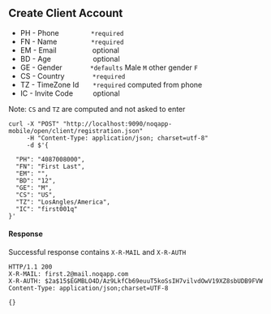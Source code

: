 ## Create Client Account

- PH - Phone          &nbsp;&nbsp;&nbsp;&nbsp;&nbsp;&nbsp;&nbsp;&nbsp;&nbsp;&nbsp;&nbsp;&nbsp;&nbsp;&nbsp;&nbsp;`*required`
- FN - Name           &nbsp;&nbsp;&nbsp;&nbsp;&nbsp;&nbsp;&nbsp;&nbsp;&nbsp;&nbsp;&nbsp;&nbsp;&nbsp;&nbsp;&nbsp;&nbsp;`*required`
- EM - Email          &nbsp;&nbsp;&nbsp;&nbsp;&nbsp;&nbsp;&nbsp;&nbsp;&nbsp;&nbsp;&nbsp;&nbsp;&nbsp;&nbsp;&nbsp;&nbsp;&nbsp;optional
- BD - Age            &nbsp;&nbsp;&nbsp;&nbsp;&nbsp;&nbsp;&nbsp;&nbsp;&nbsp;&nbsp;&nbsp;&nbsp;&nbsp;&nbsp;&nbsp;&nbsp;&nbsp;&nbsp;&nbsp;&nbsp;optional
- GE - Gender         &nbsp;&nbsp;&nbsp;&nbsp;&nbsp;&nbsp;&nbsp;&nbsp;&nbsp;&nbsp;&nbsp;&nbsp;&nbsp;`*defaults` Male `M` other gender `F`
- CS - Country        &nbsp;&nbsp;&nbsp;&nbsp;&nbsp;&nbsp;&nbsp;&nbsp;&nbsp;&nbsp;&nbsp;&nbsp;&nbsp;`*required`
- TZ - TimeZone Id    &nbsp;&nbsp;&nbsp;&nbsp;&nbsp;&nbsp;`*required` computed from phone
- IC - Invite Code    &nbsp;&nbsp;&nbsp;&nbsp;&nbsp;&nbsp;&nbsp;&nbsp;&nbsp;optional

Note: `CS` and `TZ` are computed and not asked to enter


    curl -X "POST" "http://localhost:9090/noqapp-mobile/open/client/registration.json" 
         -H "Content-Type: application/json; charset=utf-8" 
         -d $'{
         
      "PH": "4087008000",
      "FN": "First Last",
      "EM": "",                    
      "BD": "12",
      "GE": "M",
      "CS": "US", 
      "TZ": "LosAngles/America",
      "IC": "first001q"
    }'


#### Response

Successful response contains `X-R-MAIL` and `X-R-AUTH`


    HTTP/1.1 200 
    X-R-MAIL: first.2@mail.noqapp.com
    X-R-AUTH: $2a$15$EGMBLO4D/Az9LkfCb69euuT5koSsIH7vilvdOwV19XZ8sbUDB9FVW
    Content-Type: application/json;charset=UTF-8
    
    {}